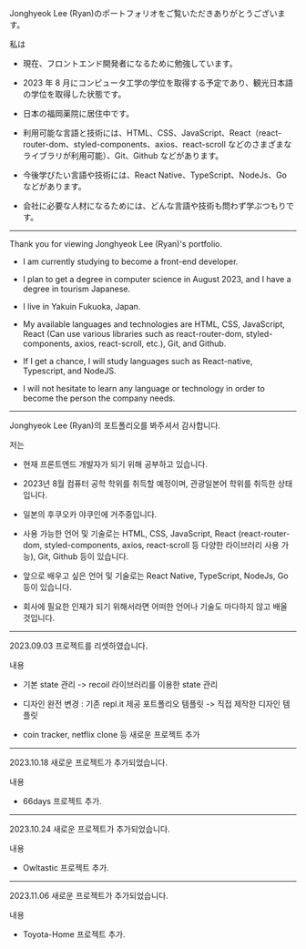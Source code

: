 Jonghyeok Lee (Ryan)のポートフォリオをご覧いただきありがとうございます。

私は

-   現在、フロントエンド開発者になるために勉強しています。

-   2023 年 8 月にコンピュータ工学の学位を取得する予定であり、観光日本語の学位を取得した状態です。

-   日本の福岡薬院に居住中です。

-   利用可能な言語と技術には、HTML、CSS、JavaScript、React（react-router-dom、styled-components、axios、react-scroll などのさまざまなライブラリが利用可能）、Git、Github などがあります。

-   今後学びたい言語や技術には、React Native、TypeScript、NodeJs、Go などがあります。

-   会社に必要な人材になるためには、どんな言語や技術も問わず学ぶつもりです。

---

Thank you for viewing Jonghyeok Lee (Ryan)'s portfolio.

-   I am currently studying to become a front-end developer.

-   I plan to get a degree in computer science in August 2023, and I have a degree in tourism Japanese.

-   I live in Yakuin Fukuoka, Japan.

-   My available languages and technologies are HTML, CSS, JavaScript, React (Can use various libraries such as react-router-dom, styled-components, axios, react-scroll, etc.), Git, and Github.

-   If I get a chance, I will study languages such as React-native, Typescript, and NodeJS.

-   I will not hesitate to learn any language or technology in order to become the person the company needs.

---

Jonghyeok Lee (Ryan)의 포트폴리오를 봐주셔서 감사합니다.

저는

-   현재 프론트엔드 개발자가 되기 위해 공부하고 있습니다.

-   2023년 8월 컴퓨터 공학 학위를 취득할 예정이며, 관광일본어 학위를 취득한 상태입니다.

-   일본의 후쿠오카 야쿠인에 거주중입니다.

-   사용 가능한 언어 및 기술로는 HTML, CSS, JavaScript, React (react-router-dom, styled-components, axios, react-scroll 등 다양한 라이브러리 사용 가능), Git, Github 등이 있습니다.

-   앞으로 배우고 싶은 언어 및 기술로는 React Native, TypeScript, NodeJs, Go 등이 있습니다.

-   회사에 필요한 인재가 되기 위해서라면 어떠한 언어나 기술도 마다하지 않고 배울 것입니다.

---

2023.09.03 프로젝트를 리셋하였습니다.

내용

-   기본 state 관리 -> recoil 라이브러리를 이용한 state 관리

-   디자인 완전 변경 : 기존 repl.it 제공 포트폴리오 템플릿 -> 직접 제작한 디자인 템플릿

-   coin tracker, netflix clone 등 새로운 프로젝트 추가

---

2023.10.18 새로운 프로젝트가 추가되었습니다.

내용

-   66days 프로젝트 추가.

---

2023.10.24 새로운 프로젝트가 추가되었습니다.

내용

-   Owltastic 프로젝트 추가.

---

2023.11.06 새로운 프로젝트가 추가되었습니다.

내용

-   Toyota-Home 프로젝트 추가.
